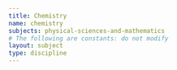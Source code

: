 ```yaml
---
title: Chemistry
name: chemistry
subjects: physical-sciences-and-mathematics
# The following are constants: do not modify
layout: subject
type: discipline
---
```


